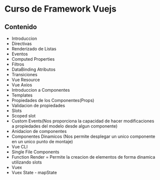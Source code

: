 # Curso de Framework Vuejs

## Contenido

* Introduccion
* Directivas
* Renderizado de Listas
* Eventos
* Computed Properties
* Filtros
* DataBinding Atributos
* Transiciones
* Vue Resource
* Vue Axios
* Introduccion a Componentes
* Templates
* Propiedades de los Componentes(Props)
* Validacion de propiedades
* Slots
* Scoped slot
* Custom Events(Nos proporciona la capacidad de hacer modificaciones a propiedades del modelo desde algun componente)
* Anidacion de componentes
* Componentes Dinamicos (Nos permite desplegar un unico componente en un unico punto de montaje)
* Vue CLI
* Single File Components
* Function Render = Permite la creacion de elementos de forma dinamica utilizando slots
* Vuex
* Vuex State - mapState 